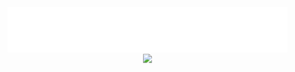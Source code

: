 <div align="center">
    <img src="glitchy-header.svg"  /> <br />
    <img src="https://github-readme-streak-stats.herokuapp.com/?user=kuubson&theme=dark&hide_border=true" />
</div>

<!-- <br />

<div align="center">

![TypeScript](https://img.shields.io/badge/typescript-%23007ACC.svg?style=flat&logo=typescript&logoColor=white) ![React](https://img.shields.io/badge/react-%2320232a.svg?style=flat&logo=react&logoColor=%2361DAFB) ![React Native](https://img.shields.io/badge/react_native-%2320232a.svg?style=flat&logo=react&logoColor=%2361DAFB) ![Redux](https://img.shields.io/badge/redux-%23593d88.svg?style=flat&logo=redux&logoColor=white) ![Testing-Library](https://img.shields.io/badge/-TestingLibrary-%23E33332?style=flat&logo=testing-library&logoColor=white) ![Styled Components](https://img.shields.io/badge/styled--components-DB7093?style=flat&logo=styled-components&logoColor=white) ![React Hook Form](https://img.shields.io/badge/React%20Hook%20Form-%23EC5990.svg?style=flat&logo=reacthookform&logoColor=white)

![NodeJS](https://img.shields.io/badge/node.js-6DA55F?style=flat&logo=node.js&logoColor=white) ![Express.js](https://img.shields.io/badge/express.js-%23404d59.svg?style=flat&logo=express&logoColor=%2361DAFB) ![](https://img.shields.io/badge/GraphQl-E10098?style=flat&logo=graphql&logoColor=white) ![ApolloGraphQL](https://img.shields.io/badge/-Apollo_GraphQL-311C87?style=flat&logo=apollo-graphql) ![Socket.io](https://img.shields.io/badge/Socket.io-black?style=flat&logo=socket.io&badgeColor=010101) ![Swagger](https://img.shields.io/badge/-Swagger-%23Clojure?style=flat&logo=swagger&logoColor=white) ![JWT](https://img.shields.io/badge/JWT-black?style=flat&logo=JSON%20web%20tokens)

![Heroku](https://img.shields.io/badge/heroku-%23430098.svg?style=flat&logo=heroku&logoColor=white) ![
CI](https://img.shields.io/badge/circle%20ci-%23161616.svg?style=flat&logo=circleci&logoColor=white) ![Firebase](https://img.shields.io/badge/firebase-%23039BE5.svg?style=flat&logo=firebase) ![Git](https://img.shields.io/badge/git-%23F05033.svg?style=flat&logo=git&logoColor=white) ![Yarn](https://img.shields.io/badge/yarn-%232C8EBB.svg?style=flat&logo=yarn&logoColor=white) ![](https://img.shields.io/badge/prettier-1A2C34?style=flat&logo=prettier&logoColor=F7BA3E) ![ESLint](https://img.shields.io/badge/ESLint-4B3263?style=flat&logo=eslint&logoColor=white) ![](https://img.shields.io/badge/stylelint-000?style=flat&logo=stylelint&logoColor=white)
        
![Sequelize](https://img.shields.io/badge/Sequelize-52B0E7?style=flat&logo=Sequelize&logoColor=white) ![MySQL](https://img.shields.io/badge/mysql-f29111.svg?style=flat&logo=mysql&logoColor=white) ![Postgres](https://img.shields.io/badge/postgres-%23316192.svg?style=flat&logo=postgresql&logoColor=white) ![Postman](https://img.shields.io/badge/Postman-FF6C37?style=flat&logo=postman&logoColor=white) ![jsonschema](https://img.shields.io/badge/jsonschema-333?style=flat&logo=json&logoColor=white)
    
![Visual Studio Code](https://img.shields.io/badge/VSCode-0078D4?style=flat&logo=visual%20studio%20code&logoColor=white) ![](https://img.shields.io/badge/Trello-0052CC?style=flat&logo=trello&logoColor=white) ![Jira](https://img.shields.io/badge/jira-%230A0FFF.svg?style=flat&logo=jira&logoColor=white) ![](https://img.shields.io/badge/Slack-4A154B?style=flat&logo=slack&logoColor=white)

</div> -->

